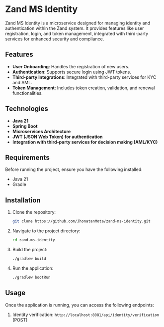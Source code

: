# Zand MS Identity

Zand MS Identity is a microservice designed for managing identity and authentication within the Zand system. It provides features like user registration, login, and token management, integrated with third-party services for enhanced security and compliance.

## Features

- **User Onboarding**: Handles the registration of new users.
- **Authentication**: Supports secure login using JWT tokens.
- **Third-party Integrations**: Integrated with third-party services for KYC and AML.
- **Token Management**: Includes token creation, validation, and renewal functionalities.

## Technologies

- **Java 21**
- **Spring Boot**
- **Microservices Architecture**
- **JWT (JSON Web Token) for authentication**
- **Integration with third-party services for decision making (AML/KYC)**

## Requirements

Before running the project, ensure you have the following installed:

- Java 21
- Gradle

## Installation

1. Clone the repository:

   ```bash
   git clone https://github.com/JhonatanMota/zand-ms-identity.git

2. Navigate to the project directory:
    ```bash
    cd zand-ms-identity
3. Build the project:
    ```bash
   ./gradlew build

4. Run the application:
    ```bash
   ./gradlew bootRun

## Usage
Once the application is running, you can access the following endpoints:
1. Identity verification: `http://localhost:8081/api/identity/verification` (POST)


